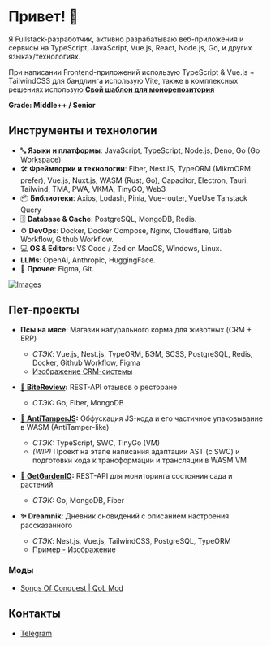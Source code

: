 # Привет! 👋

Я Fullstack-разработчик, активно разрабатываю веб-приложения и сервисы на TypeScript, JavaScript, Vue.js, React, Node.js, Go, и других языках/технологиях.

При написании Frontend-приложений использую TypeScript & Vue.js + TailwindCSS для бандлинга использую Vite, также в комплексных решениях использую **[Свой шаблон для монорепозитория](https://github.com/sh1kxrv/vue-monorepo-template)**

**Grade: Middle++ / Senior**

## Инструменты и технологии
- 🔤 **Языки и платформы**: JavaScript, TypeScript, Node.js, Deno, Go (Go Workspace)
- 🛠️ **Фреймворки и технологии**: Fiber, NestJS, TypeORM (MikroORM prefer), Vue.js, Nuxt.js, WASM (Rust, Go), Capacitor, Electron, Tauri, Tailwind, TMA, PWA, VKMA, TinyGO, Web3
- 📦 **Библиотеки**: Axios, Lodash, Pinia, Vue-router, VueUse Tanstack Query
- 🗄️ **Database & Cache**: PostgreSQL, MongoDB, Redis.
- ⚙️ **DevOps**: Docker, Docker Compose, Nginx, Cloudflare, Gitlab Workflow, Github Workflow.
- 💻 **OS & Editors**: VS Code / Zed on MacOS, Windows, Linux.
- **LLMs**: OpenAI, Anthropic, HuggingFace.
- 📱 **Прочее**: Figma, Git.

[![Images](https://skillicons.dev/icons?i=js,html,css,nodejs,deno,vue,nuxtjs,bun,pnpm,react,redux,svelte,pinia,vite,vitest,tailwind,wasm,rust,actix,golang,nestjs,electron,tauri,postgres,mongo,redis,docker,nginx,cloudflare,git,github,gitlab,vscode)](#)

## Пет-проекты
- **Псы на мясе**: Магазин натурального корма для животных (CRM + ERP)
  - *СТЭК*: Vue.js, Nest.js, TypeORM, БЭМ, SCSS, PostgreSQL, Redis, Docker, Github Workflow, Figma
  - [Изображение CRM-системы](./assets/dogs/crm-1.png)
- **[🍴 BiteReview](https://github.com/sh1kxrv/bite-review-backend):** REST-API отзывов о ресторане
  - *СТЭК:* Go, Fiber, MongoDB  

- **[🍂 AntiTamperJS](https://github.com/ExcerfiaLab/antitamperjs):** Обфускация JS-кода и его частичное упаковывание в WASM (AntiTamper-like)
  - *СТЭК:* TypeScript, SWC, TinyGo (VM)  
  - *(WIP)* Проект на этапе написания адаптации AST (c SWC) и подготовки кода к трансформации и трансляции в WASM VM

- **[🌱 GetGardenIO](https://github.com/ExcerfiaLab/get-garden-io-backend):** REST-API для мониторинга состояния сада и растений
  - *СТЭК:* Go, MongoDB, Fiber

- **✨ Dreamnik**: Дневник сновидений с описанием настроения рассказанного
  - *СТЭК*: Nest.js, Vue.js, TailwindCSS, PostgreSQL, TypeORM
  - [Пример - Изображение](./assets/dreamnik/desc.png)

### Моды
- [Songs Of Conquest | QoL Mod](https://github.com/sh1kxrv/Shikaru.SOCQoL)


## Контакты
- [Telegram](https://t.me/skvrxv)
